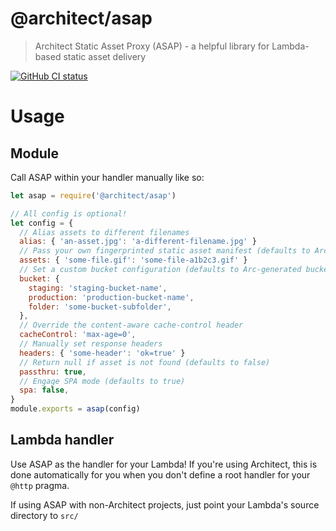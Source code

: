 # @architect/asap

>  Architect Static Asset Proxy (ASAP) - a helpful library for Lambda-based static asset delivery

[![GitHub CI status](https://github.com/architect/asap/workflows/Node%20CI/badge.svg)](https://github.com/architect/asap/actions?query=workflow%3A%22Node+CI%22)

# Usage

## Module

Call ASAP within your handler manually like so:

```javascript
let asap = require('@architect/asap')

// All config is optional!
let config = {
  // Alias assets to different filenames
  alias: { 'an-asset.jpg': 'a-different-filename.jpg' }
  // Pass your own fingerprinted static asset manifest (defaults to Arc-generated static.json)
  assets: { 'some-file.gif': 'some-file-a1b2c3.gif' }
  // Set a custom bucket configuration (defaults to Arc-generated buckets)
  bucket: {
    staging: 'staging-bucket-name',
    production: 'production-bucket-name',
    folder: 'some-bucket-subfolder',
  },
  // Override the content-aware cache-control header
  cacheControl: 'max-age=0',
  // Manually set response headers
  headers: { 'some-header': 'ok=true' }
  // Return null if asset is not found (defaults to false)
  passthru: true,
  // Engage SPA mode (defaults to true)
  spa: false,
}
module.exports = asap(config)
```

## Lambda handler

Use ASAP as the handler for your Lambda! If you're using Architect, this is done automatically for you when you don't define a root handler for your `@http` pragma.

If using ASAP with non-Architect projects, just point your Lambda's source directory to `src/`
